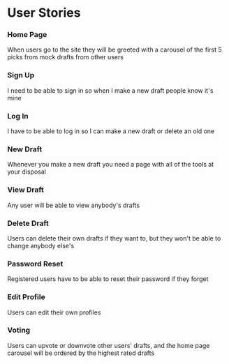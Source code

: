 # User Stories

### Home Page
When users go to the site they will be greeted with a carousel of the first 5 picks from mock drafts from other users

### Sign Up
I need to be able to sign in so when I make a new draft people know it's mine

### Log In
I have to be able to log in so I can make a new draft or delete an old one

### New Draft
Whenever you make a new draft you need a page with all of the tools at your disposal

### View Draft
Any user will be able to view anybody's drafts

### Delete Draft
Users can delete their own drafts if they want to, but they won't be able to change anybody else's

### Password Reset
Registered users have to be able to reset their password if they forget

### Edit Profile
Users can edit their own profiles

### Voting
Users can upvote or downvote other users' drafts, and the home page carousel will be ordered by the highest rated drafts